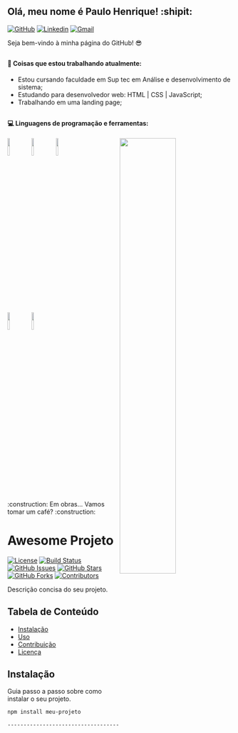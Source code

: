 ## Olá, meu nome é Paulo Henrique! :shipit:

[![GitHub](https://img.shields.io/badge/-Github-000?style=flat&logo=Github&logoColor=white)](https://github.com/Paaulloo)
[![Linkedin](https://img.shields.io/badge/-LinkedIn-blue?style=flat&logo=Linkedin&logoColor=white)](https://www.linkedin.com/in/cebolabr-gamer-89049b248/)
[![Gmail](https://img.shields.io/badge/-Gmail-c14438?style=flat&logo=Gmail&logoColor=white)](mailto:paulo123456henrique@hotmail.com)

Seja bem-vindo à minha página do GitHub! 😎

##

#### 🌱 Coisas que estou trabalhando atualmente:
  - Estou cursando faculdade em Sup tec em Análise e desenvolvimento de sistema;
  - Estudando para desenvolvedor web: HTML | CSS | JavaScript;
  - Trabalhando em uma landing page;
##
#### :computer: Linguagens de programação e ferramentas: 
<p>

  <img width="50%" align="right" src="https://github-readme-stats.vercel.app/api?username=Paaulloo&show_icons=true&hide_border=true" />

  <code><img width="10%" src="https://www.vectorlogo.zone/logos/w3_html5/w3_html5-ar21.svg"></code>
  <code><img width="10%" src="https://www.vectorlogo.zone/logos/netlifyapp_watercss/netlifyapp_watercss-ar21.svg"></code>
  <code><img width="10%" src="https://www.vectorlogo.zone/logos/javascript/javascript-ar21.svg"></code>
  <br />
  <code><img width="10%" src="https://www.vectorlogo.zone/logos/git-scm/git-scm-ar21.svg"></code>
  <code><img width="10%" src="https://www.vectorlogo.zone/logos/visualstudio_code/visualstudio_code-ar21.svg"></code>
</p>
<br />
:construction: Em obras... Vamos tomar um café? :construction:


# Awesome Projeto

[![License](https://img.shields.io/badge/License-MIT-blue.svg)](LICENSE)
[![Build Status](https://travis-ci.org/seu-usuario/seu-projeto.svg?branch=master)](https://travis-ci.org/seu-usuario/seu-projeto)
[![GitHub Issues](https://img.shields.io/github/issues/seu-usuario/seu-projeto.svg)](https://github.com/seu-usuario/seu-projeto/issues)
[![GitHub Stars](https://img.shields.io/github/stars/seu-usuario/seu-projeto.svg)](https://github.com/seu-usuario/seu-projeto/stargazers)
[![GitHub Forks](https://img.shields.io/github/forks/seu-usuario/seu-projeto.svg)](https://github.com/seu-usuario/seu-projeto/network)
[![Contributors](https://img.shields.io/github/contributors/seu-usuario/seu-projeto.svg)](https://github.com/seu-usuario/seu-projeto/graphs/contributors)

Descrição concisa do seu projeto.

## Tabela de Conteúdo

- [Instalação](#instalação)
- [Uso](#uso)
- [Contribuição](#contribuição)
- [Licença](#licença)

## Instalação

Guia passo a passo sobre como instalar o seu projeto.

```bash
npm install meu-projeto

-----------------------------------------
